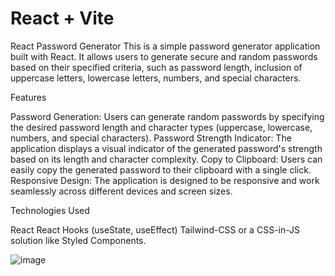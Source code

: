 # React + Vite


React Password Generator
This is a simple password generator application built with React. It allows users to generate secure and random passwords based on their specified criteria, such as password length, inclusion of uppercase letters, lowercase letters, numbers, and special characters.

Features

Password Generation: Users can generate random passwords by specifying the desired password length and character types (uppercase, lowercase, numbers, and special characters).
Password Strength Indicator: The application displays a visual indicator of the generated password's strength based on its length and character complexity.
Copy to Clipboard: Users can easily copy the generated password to their clipboard with a single click.
Responsive Design: The application is designed to be responsive and work seamlessly across different devices and screen sizes.

Technologies Used

React
React Hooks (useState, useEffect)
Tailwind-CSS or a CSS-in-JS solution like Styled Components.


![image](https://github.com/abhishekpancheshwar/password-generator/assets/157621073/614cc28d-9cd5-49ff-b57a-c5958d362055)


